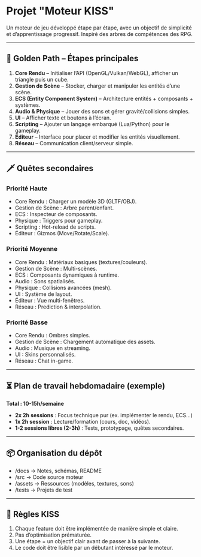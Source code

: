 # Projet "Moteur KISS"

Un moteur de jeu développé étape par étape, avec un objectif de simplicité et d’apprentissage progressif.
Inspiré des arbres de compétences des RPG.

---

## 🎯 Golden Path – Étapes principales

1. **Core Rendu** – Initialiser l’API (OpenGL/Vulkan/WebGL), afficher un triangle puis un cube.
2. **Gestion de Scène** – Stocker, charger et manipuler les entités d’une scène.
3. **ECS (Entity Component System)** – Architecture entités + composants + systèmes.
4. **Audio & Physique** – Jouer des sons et gérer gravité/collisions simples.
5. **UI** – Afficher texte et boutons à l’écran.
6. **Scripting** – Ajouter un langage embarqué (Lua/Python) pour le gameplay.
7. **Éditeur** – Interface pour placer et modifier les entités visuellement.
8. **Réseau** – Communication client/serveur simple.

---

## 🗡 Quêtes secondaires

### Priorité Haute
- Core Rendu : Charger un modèle 3D (GLTF/OBJ).
- Gestion de Scène : Arbre parent/enfant.
- ECS : Inspecteur de composants.
- Physique : Triggers pour gameplay.
- Scripting : Hot-reload de scripts.
- Éditeur : Gizmos (Move/Rotate/Scale).

### Priorité Moyenne
- Core Rendu : Matériaux basiques (textures/couleurs).
- Gestion de Scène : Multi-scènes.
- ECS : Composants dynamiques à runtime.
- Audio : Sons spatialisés.
- Physique : Collisions avancées (mesh).
- UI : Système de layout.
- Éditeur : Vue multi-fenêtres.
- Réseau : Prediction & interpolation.

### Priorité Basse
- Core Rendu : Ombres simples.
- Gestion de Scène : Chargement automatique des assets.
- Audio : Musique en streaming.
- UI : Skins personnalisés.
- Réseau : Chat in-game.

---

## ⏳ Plan de travail hebdomadaire (exemple)

**Total : 10-15h/semaine**

- **2x 2h sessions** : Focus technique pur (ex. implémenter le rendu, ECS…)
- **1x 2h session** : Lecture/formation (cours, doc, vidéos).
- **1-2 sessions libres (2-3h)** : Tests, prototypage, quêtes secondaires.

---

## 📦 Organisation du dépôt

- /docs → Notes, schémas, README
- /src → Code source moteur
- /assets → Ressources (modèles, textures, sons)
- /tests → Projets de test

---

## 📝 Règles KISS

1. Chaque feature doit être implémentée de manière simple et claire.
2. Pas d’optimisation prématurée.
3. Une étape = un objectif clair avant de passer à la suivante.
4. Le code doit être lisible par un débutant intéressé par le moteur.
